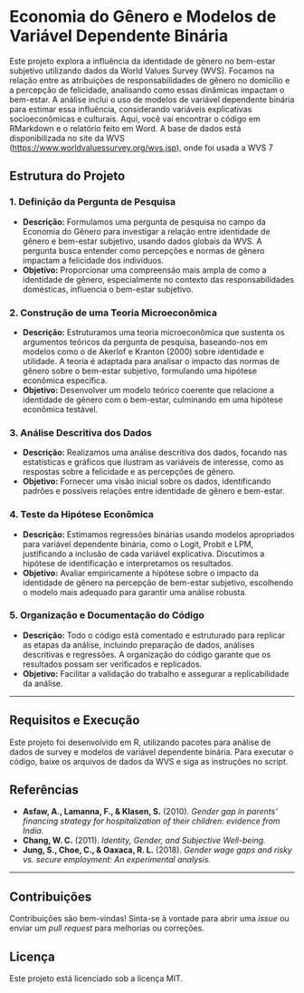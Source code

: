 # Economia do Gênero e Modelos de Variável Dependente Binária

Este projeto explora a influência da identidade de gênero no bem-estar subjetivo utilizando dados da World Values Survey (WVS). Focamos na relação entre as atribuições de responsabilidades de gênero no domicílio e a percepção de felicidade, analisando como essas dinâmicas impactam o bem-estar. A análise inclui o uso de modelos de variável dependente binária para estimar essa influência, considerando variáveis explicativas socioeconômicas e culturais. Aqui, você vai encontrar o código em RMarkdown e o relatório feito em Word. A base de dados está disponibilizada no site da WVS (https://www.worldvaluessurvey.org/wvs.jsp), onde foi usada a WVS 7

## Estrutura do Projeto

### 1. Definição da Pergunta de Pesquisa
   - **Descrição:** Formulamos uma pergunta de pesquisa no campo da Economia do Gênero para investigar a relação entre identidade de gênero e bem-estar subjetivo, usando dados globais da WVS. A pergunta busca entender como percepções e normas de gênero impactam a felicidade dos indivíduos.
   - **Objetivo:** Proporcionar uma compreensão mais ampla de como a identidade de gênero, especialmente no contexto das responsabilidades domésticas, influencia o bem-estar subjetivo.

### 2. Construção de uma Teoria Microeconômica
   - **Descrição:** Estruturamos uma teoria microeconômica que sustenta os argumentos teóricos da pergunta de pesquisa, baseando-nos em modelos como o de Akerlof e Kranton (2000) sobre identidade e utilidade. A teoria é adaptada para analisar o impacto das normas de gênero sobre o bem-estar subjetivo, formulando uma hipótese econômica específica.
   - **Objetivo:** Desenvolver um modelo teórico coerente que relacione a identidade de gênero com o bem-estar, culminando em uma hipótese econômica testável.

### 3. Análise Descritiva dos Dados
   - **Descrição:** Realizamos uma análise descritiva dos dados, focando nas estatísticas e gráficos que ilustram as variáveis de interesse, como as respostas sobre a felicidade e as percepções de gênero.
   - **Objetivo:** Fornecer uma visão inicial sobre os dados, identificando padrões e possíveis relações entre identidade de gênero e bem-estar.

### 4. Teste da Hipótese Econômica
   - **Descrição:** Estimamos regressões binárias usando modelos apropriados para variável dependente binária, como o Logit, Probit e LPM, justificando a inclusão de cada variável explicativa. Discutimos a hipótese de identificação e interpretamos os resultados.
   - **Objetivo:** Avaliar empiricamente a hipótese sobre o impacto da identidade de gênero na percepção de bem-estar subjetivo, escolhendo o modelo mais adequado para garantir uma análise robusta.

### 5. Organização e Documentação do Código
   - **Descrição:** Todo o código está comentado e estruturado para replicar as etapas da análise, incluindo preparação de dados, análises descritivas e regressões. A organização do código garante que os resultados possam ser verificados e replicados.
   - **Objetivo:** Facilitar a validação do trabalho e assegurar a replicabilidade da análise.

---

## Requisitos e Execução

Este projeto foi desenvolvido em R, utilizando pacotes para análise de dados de survey e modelos de variável dependente binária. Para executar o código, baixe os arquivos de dados da WVS e siga as instruções no script.

## Referências

- **Asfaw, A., Lamanna, F., & Klasen, S.** (2010). *Gender gap in parents' financing strategy for hospitalization of their children: evidence from India.*
- **Chang, W. C.** (2011). *Identity, Gender, and Subjective Well-being.*
- **Jung, S., Choe, C., & Oaxaca, R. L.** (2018). *Gender wage gaps and risky vs. secure employment: An experimental analysis.*

---

## Contribuições

Contribuições são bem-vindas! Sinta-se à vontade para abrir uma *issue* ou enviar um *pull request* para melhorias ou correções.

## Licença

Este projeto está licenciado sob a licença MIT.
